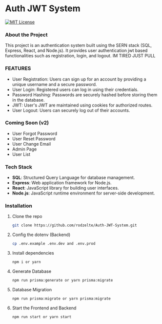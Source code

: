 # Auth JWT System

[![MIT License][license-shield]][license-url]

[license-shield]: https://img.shields.io/github/license/othneildrew/Best-README-Template.svg?style=for-the-badge
[license-url]: https://github.com/rodzelte/Auth-JWT-System.git

### About the Project

This project is an authentication system built using the SERN stack (SQL, Express, React, and Node.js). It provides user authentication jwt based functionalities such as registration, login, and logout. IM TIRED JUST PULL

### FEATURES

- User Registration: Users can sign up for an account by providing a unique username and a secure password.
- User Login: Registered users can log in using their credentials.
- Password Hashing: Passwords are securely hashed before storing them in the database.
- JWT: User's JWT are maintained using cookies for authorized routes.
- User Logout: Users can securely log out of their accounts.

### Coming Soon (v2)

- User Forgot Password
- User Reset Password
- User Change Email
- Admin Page
- User List

### Tech Stack

- **SQL**: Structured Query Language for database management.
- **Express**: Web application framework for Node.js.
- **React**: JavaScript library for building user interfaces.
- **Node.js**: JavaScript runtime environment for server-side development.

### Installation

1. Clone the repo
   ```sh
   git clone https://github.com/rodzelte/Auth-JWT-System.git
   ```
2. Config the dotenv (Backend)
   ```sh
   cp .env.example .env.dev and .env.prod
   ```
3. Install dependencies
   ```sh
   npm i or yarn
   ```
4. Generate Database
   ```sh
   npm run prisma:generate or yarn prisma:migrate
   ```
5. Database Migration
   ```sh
   npm run prisma:migrate or yarn prisma:migrate
   ```
6. Start the Frontend and Backend
   ```sh
   npm run start or yarn start
   ```
